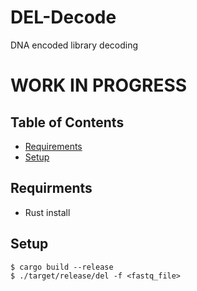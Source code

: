 # DEL-Decode
DNA encoded library decoding

# WORK IN PROGRESS

## Table of Contents
<ul>
<li><a href=#Requirements>Requirements</a></li>
<li><a href=#setup>Setup</a></li>
</ul>

## Requirments
<ul>
<li>Rust install</li>
</ul>

## Setup
`$ cargo build --release`<br>
`$ ./target/release/del -f <fastq_file>`
